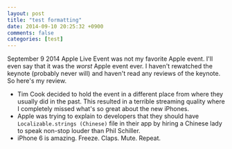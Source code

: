 ```yaml
---
layout: post
title: "test formatting"
date: 2014-09-10 20:25:32 +0900
comments: false
categories: [test]
---
```


September 9 2014 Apple Live Event was not my favorite Apple event. I'll even say that it was the _worst_ Apple event ever. I haven't rewatched the keynote (probably never will) and haven't read any reviews of the keynote. So here's my review.

<!--more-->

- Tim Cook decided to hold the event in a different place from where they usually did in the past. This resulted in a terrible streaming quality where I completely missed what's so great about the new iPhones.
- Apple was trying to explain to developers that they should have `Localizable.strings (Chinese)` file in their app by hiring a Chinese lady to speak non-stop louder than Phil Schiller.
- iPhone 6 is amazing. Freeze. Claps. Mute.  Repeat.